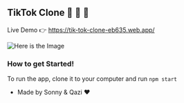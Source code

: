 ## TikTok Clone 🚀 🚀 🚀

Live Demo 👉 https://tik-tok-clone-eb635.web.app/

![Here is the Image](https://i.imgur.com/MaHnHSh.png)

### How to get Started!

To run the app, clone it to your computer and run `npm start`

- Made by Sonny & Qazi ♥️ 